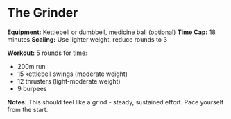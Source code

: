 # The Grinder

**Equipment:** Kettlebell or dumbbell, medicine ball (optional)
**Time Cap:** 18 minutes
**Scaling:** Use lighter weight, reduce rounds to 3

**Workout:**
5 rounds for time:
- 200m run
- 15 kettlebell swings (moderate weight)
- 12 thrusters (light-moderate weight)
- 9 burpees

**Notes:** This should feel like a grind - steady, sustained effort. Pace yourself from the start.